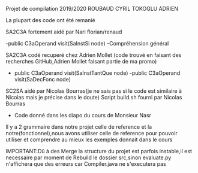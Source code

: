 Projet de compilation 2019/2020
ROUBAUD CYRIL
TOKOGLU ADRIEN

La plupart des code ont été remanié

SA2C3A fortement aidé par Nari florian/renaud

-public C3aOperand visit(SaInstSi node)
-Compréhension général

SA2C3A codé recuperé chez Adrien Mollet (code trouvé en faisant des recherches GitHub,Adrien Mollet faisant partie de ma promo)
- public C3aOperand visit(SaInstTantQue node)
-public C3aOperand visit(SaDecFonc node)

SC2SA aidé par Nicolas Bourras(je ne sais pas si le code est similaire à Nicolas mais je précise dans le doute)
Script build.sh fourni par Nicolas Bourras
+ Code donné dans les diapo du cours de Monsieur Nasr

Il y a 2 grammaire dans notre projet celle de reference et la notre(fonctionnel),nous avons utiliser celle de reference pour pouvoir
utiliser et comprendre au mieux les exemples donnait dans le cours

IMPORTANT:Dû à des Merge la structure du projet est parfois instable,il est necessaire par moment de Rebuild le dossier src,sinon
evaluate.py n'affichera que des erreurs car Compiler.java ne s'executera pas
